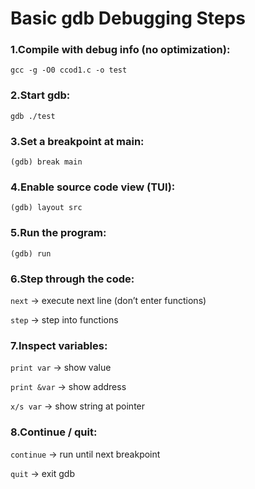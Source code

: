 # Basic gdb Debugging Steps

### 1.Compile with debug info (no optimization):
```
gcc -g -O0 ccod1.c -o test
```

### 2.Start gdb:
```
gdb ./test
```

### 3.Set a breakpoint at main:
```
(gdb) break main
```

### 4.Enable source code view (TUI):
```
(gdb) layout src
```

### 5.Run the program:
```
(gdb) run
```

### 6.Step through the code:

`next` → execute next line (don’t enter functions)

`step` → step into functions

### 7.Inspect variables:

`print var` → show value

`print &var` → show address

`x/s var` → show string at pointer

### 8.Continue / quit:

`continue` → run until next breakpoint

`quit` → exit gdb
